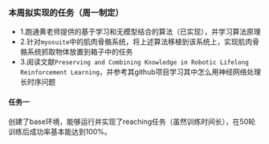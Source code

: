 
### 本周拟实现的任务（周一制定）
- 1.跑通黄老师提供的基于学习和无模型结合的算法（已实现），并学习算法原理
- 2.针对`myosuite`中的肌肉骨骼系统，将上述算法移植到该系统上，实现肌肉骨骼系统抓取物体放置到箱子中的任务
- 3.阅读文献`Preserving and Combining Knowledge in Robotic Lifelong Reinforcement Learning`，并参考其github项目学习其中怎么用神经网络处理长时序问题


#### 任务一
创建了base环境，能够运行并实现了reaching任务（虽然训练时间长），在50轮训练后成功率基本能达到100%。
